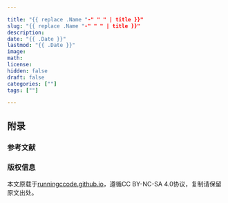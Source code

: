 ```yaml
---

title: "{{ replace .Name "-" " " | title }}"
slug: "{{ replace .Name "-" " " | title }}"
description:
date: "{{ .Date }}"
lastmod: "{{ .Date }}"
image:
math:
license:
hidden: false
draft: false
categories: [""]
tags: [""]

---
```


## 附录

### 参考文献

### 版权信息

本文原载于[runningccode.github.io](https://runningccode.github.io)，遵循CC BY-NC-SA 4.0协议，复制请保留原文出处。